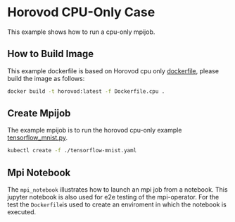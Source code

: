 # Horovod CPU-Only Case

This example shows how to run a cpu-only mpijob.

## How to Build Image

This example dockerfile is based on Horovod cpu only [dockerfile](https://raw.githubusercontent.com/horovod/horovod/master/Dockerfile.cpu), please build the image as follows:

```bash
docker build -t horovod:latest -f Dockerfile.cpu .
```

## Create Mpijob

The example mpijob is to run the horovod cpu-only example [tensorflow_mnist.py](https://raw.githubusercontent.com/horovod/horovod/master/examples/tensorflow_mnist.py).

```bash
kubectl create -f ./tensorflow-mnist.yaml
```


## Mpi Notebook

The `mpi_notebook` illustrates how to launch an mpi job from a notebook. This jupyter notebook is also used for e2e testing of  the mpi-operator. For the test the `Dockerfile`is used to create an enviroment in which the notebook is executed. 